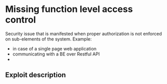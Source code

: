 Missing function level access control
============================

Security issue that is manifested when proper authorization is not enforced on sub-elements of the system.
Example:
 - in case of a single page web application
 - communicating with a BE over Restful API
 - 

Exploit description
---------------------------


